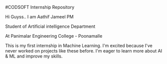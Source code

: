 #CODSOFT Internship Repository

Hi Guyss.. I am Aathif Jameel PM 

Student of Artificial intelligence Department 

At Panimalar Engineering College - Poonamalle

This is my first internship in Machine Learning. I'm excited because I've never worked on projects like these before. I'm eager to learn more about AI & ML and improve my skills.
